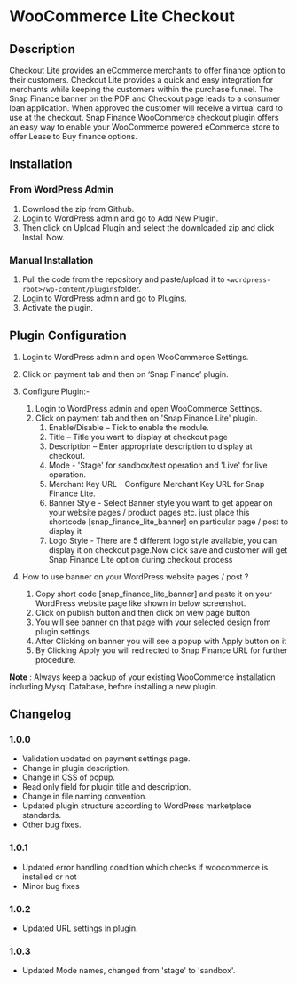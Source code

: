 ﻿# WooCommerce Lite Checkout

## Description

Checkout Lite provides an eCommerce merchants to offer finance option to their customers. Checkout Lite provides a quick and easy integration for merchants while keeping the customers within the purchase funnel. The Snap Finance banner on the PDP and Checkout page leads to a consumer loan application. When approved the customer will receive a virtual card to use at the checkout.
Snap Finance WooCommerce checkout plugin offers an easy way to enable your WooCommerce powered eCommerce store to offer Lease to Buy finance options.

## Installation

### From WordPress Admin

1.  Download the zip from Github.
2.  Login to WordPress admin and go to Add New Plugin.
3.  Then click on Upload Plugin and select the downloaded zip and click Install Now.

### Manual Installation

1.  Pull the code from the repository and paste/upload it to `<wordpress-root>/wp-content/plugins`folder.
2.  Login to WordPress admin and go to Plugins.
3.  Activate the plugin.

## Plugin Configuration

1.  Login to WordPress admin and open WooCommerce Settings.
2.  Click on payment tab and then on ‘Snap Finance’ plugin.

3.  Configure Plugin:-

    1.  Login to WordPress admin and open WooCommerce Settings.
    2.  Click on payment tab and then on 'Snap Finance Lite' plugin.
        1.  Enable/Disable – Tick to enable the module.
        2.  Title – Title you want to display at checkout page
        3.  Description – Enter appropriate description to display at checkout.
        4.  Mode - 'Stage' for sandbox/test operation and 'Live' for live operation.
        5.  Merchant Key URL - Configure Merchant Key URL for Snap Finance Lite.
        6.  Banner Style - Select Banner style you want to get appear on your website pages / product pages etc. just place this shortcode [snap_finance_lite_banner] on particular page / post to display it
        7.  Logo Style - There are 5 different logo style available, you can display it on checkout page.Now click save and customer will get Snap Finance Lite option during checkout process

4.  How to use banner on your WordPress website pages / post ?

    1.  Copy short code [snap_finance_lite_banner] and paste it on your WordPress website page like shown in below screenshot.
    2.  Click on publish button and then click on view page button
    3.  You will see banner on that page with your selected design from plugin settings
    4.  After Clicking on banner you will see a popup with Apply button on it
    5.  By Clicking Apply you will redirected to Snap Finance URL for further procedure.

**Note** : Always keep a backup of your existing WooCommerce installation including Mysql Database, before installing a new plugin.

## Changelog

### 1.0.0

-   Validation updated on payment settings page.
-   Change in plugin description.
-   Change in CSS of popup.
-   Read only field for plugin title and description.
-   Change in file naming convention.
-   Updated plugin structure according to WordPress marketplace standards.
-   Other bug fixes.

### 1.0.1
-   Updated error handling condition which checks if woocommerce is installed or not
-   Minor bug fixes 

### 1.0.2
-   Updated URL settings in plugin.

### 1.0.3
-   Updated Mode names, changed from 'stage' to 'sandbox'.
